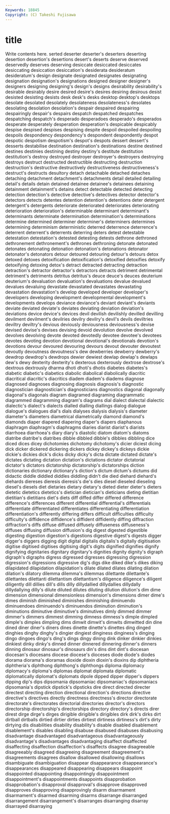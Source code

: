 ```yaml
---
Keywords: 18845 
Copyright: (C) Takeshi Fujisawa
---
```


# title

Write contents here.
serted deserter deserter's
deserters deserting desertion desertion's desertions desert's deserts deserve deserved deservedly
deserves deserving desiccate desiccated desiccates desiccating desiccation desiccation's desiderata desideratum
desideratum's design designate designated designates designating designation designation's designations designed
designer designer's designers designing designing's design's designs desirability desirability's desirable
desirably desire desired desire's desires desiring desirous desist desisted desisting
desists desk desk's desks desktop desktop's desktops desolate desolated desolately
desolateness desolateness's desolates desolating desolation desolation's despair despaired despairing despairingly
despair's despairs despatch despatched despatches despatching despatch's desperado desperadoes desperado's
desperados desperate desperately desperation desperation's despicable despicably despise despised despises
despising despite despoil despoiled despoiling despoils despondency despondency's despondent despondently
despot despotic despotism despotism's despot's despots dessert dessert's desserts destabilise
destination destination's destinations destine destined destines destinies destining destiny destiny's
destitute destitution destitution's destroy destroyed destroyer destroyer's destroyers destroying destroys
destruct destructed destructible destructing destruction destruction's destructive destructively destructiveness destructiveness's
destruct's destructs desultory detach detachable detached detaches detaching detachment detachment's
detachments detail detailed detailing detail's details detain detained detainee detainee's
detainees detaining detainment detainment's detains detect detectable detected detecting detection
detection's detective detective's detectives detector detector's detectors detects detentes detention
detention's detentions deter detergent detergent's detergents deteriorate deteriorated deteriorates deteriorating
deterioration deterioration's determinable determinant determinant's determinants determinate determination determination's determinations
determine determined determiner determiner's determiners determines determining determinism deterministic deterred
deterrence deterrence's deterrent deterrent's deterrents deterring deters detest detestable detestation
detestation's detested detesting detests dethrone dethroned dethronement dethronement's dethrones dethroning
detonate detonated detonates detonating detonation detonation's detonations detonator detonator's detonators
detour detoured detouring detour's detours detox detoxed detoxes detoxification detoxification's
detoxified detoxifies detoxify detoxifying detoxing detox's detract detracted detracting detraction
detraction's detractor detractor's detractors detracts detriment detrimental detriment's detriments detritus
detritus's deuce deuce's deuces deuterium deuterium's devaluation devaluation's devaluations devalue
devalued devalues devaluing devastate devastated devastates devastating devastation devastation's develop
developed developer developer's developers developing development developmental development's developments develops
deviance deviance's deviant deviant's deviants deviate deviated deviate's deviates deviating
deviation deviation's deviations device device's devices devil devilish devilishly devilled
devilling devilment devilment's devilries devilry devilry's devil's devils deviltries deviltry
deviltry's devious deviously deviousness deviousness's devise devised devise's devises devising
devoid devolution devolve devolved devolves devolving devote devoted devotedly devotee
devotee's devotees devotes devoting devotion devotional devotional's devotionals devotion's devotions
devour devoured devouring devours devout devouter devoutest devoutly devoutness devoutness's
dew dewberries dewberry dewberry's dewdrop dewdrop's dewdrops dewier dewiest dewlap
dewlap's dewlaps dew's dewy dexterity dexterity's dexterous dexterously dextrose dextrose's
dextrous dextrously dharma dhoti dhoti's dhotis diabetes diabetes's diabetic diabetic's
diabetics diabolic diabolical diabolically diacritic diacritical diacritic's diacritics diadem diadem's
diadems diagnose diagnosed diagnoses diagnosing diagnosis diagnosis's diagnostic diagnostician diagnostician's
diagnosticians diagnostics diagonal diagonally diagonal's diagonals diagram diagramed diagraming diagrammatic
diagrammed diagramming diagram's diagrams dial dialect dialectal dialectic dialectic's dialect's
dialects dialled dialling diallings dialog dialogue dialogue's dialogues dial's dials
dialyses dialysis dialysis's diameter diameter's diameters diametrical diametrically diamond diamond's
diamonds diaper diapered diapering diaper's diapers diaphanous diaphragm diaphragm's diaphragms
diaries diarist diarist's diarists diarrhoea diarrhoea's diary diary's diastolic diatom
diatom's diatoms diatribe diatribe's diatribes dibble dibbled dibble's dibbles dibbling
dice diced dices dicey dichotomies dichotomy dichotomy's dicier diciest dicing
dick dicker dickered dickering dickers dickey dickey's dickeys dickie dickie's
dickies dick's dicks dicky dicky's dicta dictate dictated dictate's dictates
dictating dictation dictation's dictations dictator dictatorial dictator's dictators dictatorship dictatorship's
dictatorships diction dictionaries dictionary dictionary's diction's dictum dictum's dictums did
didactic diddle diddled diddles diddling didn't die died diehard diehard's
diehards diereses dieresis dieresis's die's dies diesel dieseled dieseling diesel's
diesels diet dietaries dietary dietary's dieted dieter dieter's dieters dietetic
dietetics dietetics's dietician dietician's dieticians dieting dietitian dietitian's dietitians diet's
diets diff diffed differ differed difference difference's differences different differential
differential's differentials differentiate differentiated differentiates differentiating differentiation differentiation's differently differing
differs difficult difficulties difficulty difficulty's diffidence diffidence's diffident diffidently diffing
diffraction diffraction's diffs diffuse diffused diffusely diffuseness diffuseness's diffuses diffusing
diffusion diffusion's dig digest digested digestible digesting digestion digestion's digestions
digestive digest's digests digger digger's diggers digging digit digital digitalis
digitalis's digitally digitisation digitise digitised digitises digitising digit's digits dignified
dignifies dignify dignifying dignitaries dignitary dignitary's dignities dignity dignity's digraph
digraph's digraphs digress digressed digresses digressing digression digression's digressions digressive
dig's digs dike diked dike's dikes diking dilapidated dilapidation dilapidation's
dilate dilated dilates dilating dilation dilation's dilatory dilemma dilemma's dilemmas
dilettante dilettante's dilettantes dilettanti dilettantism dilettantism's diligence diligence's diligent diligently
dill dillies dill's dills dilly dillydallied dillydallies dillydally dillydallying dilly's
dilute diluted dilutes diluting dilution dilution's dim dime dimension dimensional
dimensionless dimension's dimensions dimer dime's dimes diminish diminished diminishes diminishing
diminuendo diminuendoes diminuendo's diminuendos diminution diminution's diminutions diminutive diminutive's diminutives
dimly dimmed dimmer dimmer's dimmers dimmest dimming dimness dimness's dimple
dimpled dimple's dimples dimpling dims dimwit dimwit's dimwits dimwitted din
dine dined diner diner's diners dines dinette dinette's dinettes ding
dinged dinghies dinghy dinghy's dingier dingiest dinginess dinginess's dinging dingo
dingoes dingo's ding's dings dingy dining dink dinker dinkier dinkies
dinkiest dinky dinky's dinned dinner dinnered dinnering dinner's dinners dinning
dinosaur dinosaur's dinosaurs din's dins dint dint's diocesan diocesan's diocesans
diocese diocese's dioceses diode diode's diodes diorama diorama's dioramas dioxide
dioxin dioxin's dioxins dip diphtheria diphtheria's diphthong diphthong's diphthongs diploma
diplomacy diplomacy's diploma's diplomas diplomat diplomata diplomatic diplomatically diplomat's diplomats
dipole dipped dipper dipper's dippers dipping dip's dips dipsomania dipsomaniac
dipsomaniac's dipsomaniacs dipsomania's dipstick dipstick's dipsticks dire direct directed directer
directest directing direction directional direction's directions directive directive's directives directly
directness directness's director directorate directorate's directorates directorial directories director's directors
directorship directorship's directorships directory directory's directs direr direst dirge dirge's
dirges dirigible dirigible's dirigibles dirk dirk's dirks dirt dirtball dirtballs
dirtied dirtier dirties dirtiest dirtiness dirtiness's dirt's dirty dirtying dis
disabilities disability disability's disable disabled disablement disablement's disables disabling disabuse
disabused disabuses disabusing disadvantage disadvantaged disadvantageous disadvantageously disadvantage's disadvantages disadvantaging
disaffect disaffected disaffecting disaffection disaffection's disaffects disagree disagreeable disagreeably disagreed
disagreeing disagreement disagreement's disagreements disagrees disallow disallowed disallowing disallows disambiguate
disambiguation disappear disappearance disappearance's disappearances disappeared disappearing disappears disappoint disappointed
disappointing disappointingly disappointment disappointment's disappointments disappoints disapprobation disapprobation's disapproval disapproval's
disapprove disapproved disapproves disapproving disapprovingly disarm disarmament disarmament's disarmed disarming
disarms disarrange disarranged disarrangement disarrangement's disarranges disarranging disarray disarrayed disarraying

